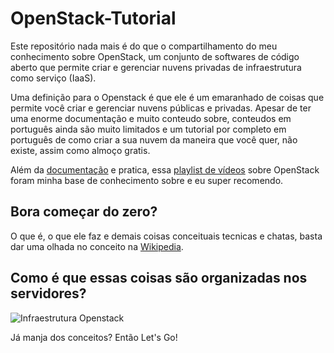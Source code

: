 # OpenStack-Tutorial

Este repositório nada mais é do que o compartilhamento do meu conhecimento sobre OpenStack, um conjunto de softwares de
código aberto que permite criar e gerenciar nuvens privadas de infraestrutura como serviço (IaaS).

Uma definição para o Openstack é que ele é um emaranhado de coisas que permite você criar e gerenciar nuvens públicas e
privadas. Apesar de ter uma enorme documentação e muito conteudo sobre, conteudos em português ainda são muito limitados
e um tutorial por completo em português de como criar a sua nuvem da maneira que você quer, não existe, assim como
almoço gratis.

Além da [documentação](https://docs.openstack.org/api-quick-start/) e pratica, essa
[playlist de vídeos](https://www.youtube.com/watch?v=deiPxC8SOZk&list=PL0zspxm7AK_DsypYjkFVEU7ZxPn5gReK) sobre OpenStack
foram minha base de conhecimento sobre e eu super recomendo.

## Bora começar do zero?

O que é, o que ele faz e demais coisas conceituais tecnicas e chatas, basta dar uma olhada no conceito na
[Wikipedia](https://pt.wikipedia.org/wiki/Openstack).

## Como é que essas coisas são organizadas nos servidores?

![Infraestrutura Openstack](https://www.freecodecamp.org/portuguese/news/content/images/2022/08/openstack.svg)

Já manja dos conceitos? Então Let's Go!
